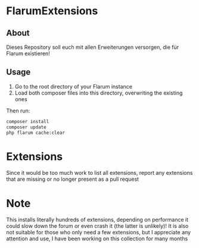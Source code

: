 # FlarumExtensions

## About
Dieses Repository soll euch mit allen Erweiterungen versorgen, die für Flarum existieren!

## Usage

1. Go to the root directory of your Flarum instance
2. Load both composer files into this directory, overwriting the existing ones

Then run:

```bash
composer install
composer update
php flarum cache:clear
```

# Extensions

Since it would be too much work to list all extensions, report any extensions that are missing or no longer present as a pull request

# Note

This installs literally hundreds of extensions, depending on performance it could slow down the forum or even crash it (the latter is unlikely)! It is also not suitable for those who only need a few extensions, but I appreciate any attention and use, I have been working on this collection for many months